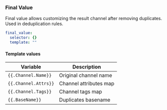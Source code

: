 ### Final Value

Final value allows customizing the result channel after removing duplicates. Used in deduplication rules.

```yaml
final_value:
  selector: {}
  template: ""
```

#### Template values

| Variable             | Description            |
|----------------------|------------------------|
| `{{.Channel.Name}}`  | Original channel name  |
| `{{.Channel.Attrs}}` | Channel attributes map |
| `{{.Channel.Tags}}`  | Channel tags map       |
| `{{.BaseName}}`      | Duplicates basename    |
